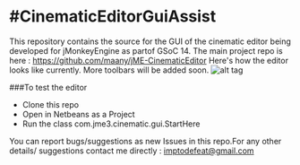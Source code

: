 #CinematicEditorGuiAssist
========================
This repository contains the source for the GUI of the cinematic editor being developed for jMonkeyEngine as partof GSoC 14. 
The main project repo is here : https://github.com/maany/jME-CinematicEditor
Here's how the editor looks like currently. More toolbars will be added soon.
![alt tag](http://url/to/img.png)

###To test the editor
* Clone this repo
* Open in Netbeans as a Project
* Run the class com.jme3.cinematic.gui.StartHere

You can report bugs/suggestions as new Issues in this repo.For any other details/ suggestions contact me directly : imptodefeat@gmail.com
